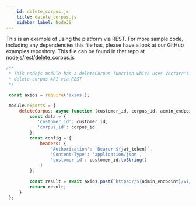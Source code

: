 ```yaml
---
    id: delete_corpus.js
    title: delete_corpus.js
    sidebar_label: NodeJS
---
```


This is an example of using the platform via REST.  For more sample code, including any dependencies this file has, please have a look at our GitHub examples repository.  This file can be found in that repo at <a href="https://github.com/vectara/getting-started/tree/main/language-examples/nodejs/rest/delete_corpus.js">nodejs/rest/delete_corpus.js</a>

```js title="nodejs/rest/delete_corpus.js"
/**
 * This nodejs module has a deleteCorpus function which uses Vectara's 
 * delete-corpus API via REST
 */

 const axios = require('axios');

 module.exports = {
     deleteCorpus: async function (customer_id, corpus_id, admin_endpoint, jwt_token) {
         const data = {
            'customer_id': customer_id,
            'corpus_id': corpus_id
         };
         const config = {
             headers: {
                 'Authorization': `Bearer ${jwt_token}`,
                 'Content-Type': 'application/json',
                 'customer-id': customer_id.toString()
             }
         };
 
         const result = await axios.post(`https://${admin_endpoint}/v1/delete-corpus`, data, config);
         return result;
     }
 };
```
